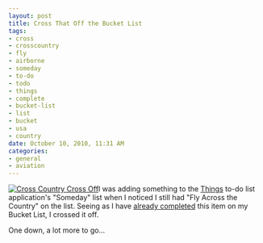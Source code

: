 ```yaml
--- 
layout: post
title: Cross That Off the Bucket List
tags: 
- cross
- crosscountry
- fly
- airborne
- someday
- to-do
- todo
- things
- complete
- bucket-list
- list
- bucket
- usa
- country
date: October 10, 2010, 11:31 AM
categories: 
- general
- aviation
---
```

[![](http://www.tanner-smith.com/wp-content/uploads/2010/10/things_completion.png "Cross Country Cross Off")](http://www.tanner-smith.com/wp-content/uploads/2010/10/things_completion.png)I was adding something to the [Things](http://culturedcode.com/things/) to-do list application's "Someday" list when I noticed I still had "Fly Across the Country" on the list. Seeing as I have [already completed](http://airborne.revenir.org/) this item on my Bucket List, I crossed it off.

One down, a lot more to go...
